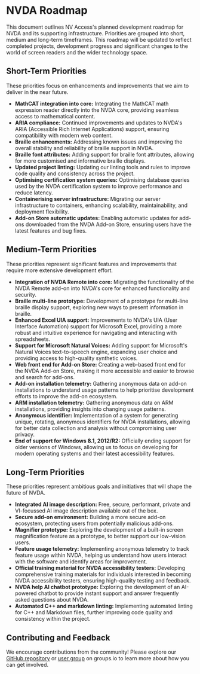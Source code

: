 # NVDA Roadmap

This document outlines NV Access's planned development roadmap for NVDA and its supporting infrastructure.
Priorities are grouped into short, medium and long-term timeframes.
This roadmap will be updated to reflect completed projects, development progress and significant changes to the world of screen readers and the wider technology space.

## Short-Term Priorities

These priorities focus on enhancements and improvements that we aim to deliver in the near future.

* **MathCAT integration into core:** Integrating the MathCAT math expression reader directly into the NVDA core, providing seamless access to mathematical content.
* **ARIA compliance:** Continued improvements and updates to NVDA's ARIA (Accessible Rich Internet Applications) support, ensuring compatibility with modern web content.
* **Braille enhancements:** Addressing known issues and improving the overall stability and reliability of braille support in NVDA.
* **Braille font attributes:** Adding support for braille font attributes, allowing for more customised and informative braille displays.
* **Updated project linting:** Updating our linting tools and rules to improve code quality and consistency across the project.
* **Optimising certification system queries:** Optimising database queries used by the NVDA certification system to improve performance and reduce latency.
* **Containerising server infrastructure:** Migrating our server infrastructure to containers, enhancing scalability, maintainability, and deployment flexibility.
* **Add-on Store automatic updates:** Enabling automatic updates for add-ons downloaded from the NVDA Add-on Store, ensuring users have the latest features and bug fixes.

## Medium-Term Priorities

These priorities represent significant features and improvements that require more extensive development effort.

* **Integration of NVDA Remote into core:** Migrating the functionality of the NVDA Remote add-on into NVDA's core for enhanced functionality and security.
* **Braille multi-line prototype:** Development of a prototype for multi-line braille display support, exploring new ways to present information in braille.
* **Enhanced Excel UIA support:** Improvements to NVDA's UIA (User Interface Automation) support for Microsoft Excel, providing a more robust and intuitive experience for navigating and interacting with spreadsheets.
* **Support for Microsoft Natural Voices:** Adding support for Microsoft's Natural Voices text-to-speech engine, expanding user choice and providing access to high-quality synthetic voices.
* **Web front end for Add-on Store:** Creating a web-based front end for the NVDA Add-on Store, making it more accessible and easier to browse and search for add-ons.
* **Add-on installation telemetry:**  Gathering anonymous data on add-on installations to understand usage patterns to help prioritise development efforts to improve the add-on ecosystem.
* **ARM installation telemetry:** Gathering anonymous data on ARM installations, providing insights into changing usage patterns.
* **Anonymous identifier:** Implementation of a system for generating unique, rotating, anonymous identifiers for NVDA installations, allowing for better data collection and analysis without compromising user privacy.
* **End of support for Windows 8.1, 2012/R2:**  Officially ending support for older versions of Windows, allowing us to focus on developing for modern operating systems and their latest accessibility features.

## Long-Term Priorities

These priorities represent ambitious goals and initiatives that will shape the future of NVDA.

* **Integrated AI image description:** Free, secure, performant, private and VI-focussed AI image description available out of the box.
* **Secure add-on environment:** Building a more secure add-on ecosystem, protecting users from potentially malicious add-ons.
* **Magnifier prototype:** Exploring the development of a built-in screen magnification feature as a prototype, to better support our low-vision users.
* **Feature usage telemetry:**  Implementing anonymous telemetry to track feature usage within NVDA, helping us understand how users interact with the software and identify areas for improvement.
* **Official training material for NVDA accessibility testers:**  Developing comprehensive training materials for individuals interested in becoming NVDA accessibility testers, ensuring high-quality testing and feedback.
* **NVDA help AI chatbot prototype:** Exploring the development of an AI-powered chatbot to provide instant support and answer frequently asked questions about NVDA.
* **Automated C++ and markdown linting:** Implementing automated linting for C++ and Markdown files, further improving code quality and consistency within the project.


## Contributing and Feedback

We encourage contributions from the community!
Please explore our [GitHub repository](https://github.com/nvaccess/nvda/blob/master/.github/CONTRIBUTING.md) or [user group](https://nvda.groups.io/g/nvda) on groups.io to learn more about how you can get involved.
